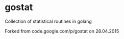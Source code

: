 # gostat
Collection of statistical routines in golang

Forked from code.google.com/p/gostat on 28.04.2015
